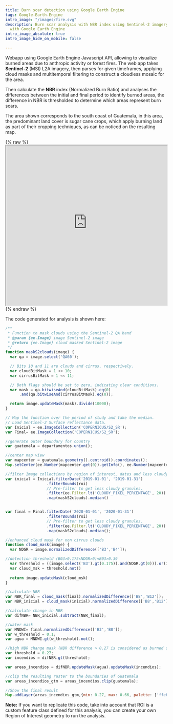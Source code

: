 ```yaml
---
title: Burn scar detection using Google Earth Engine
tags: Google-Earth-Engine
intro_image: "/images/fire.svg"
description: Burn scar analysis with NBR index using Sentinel-2 imagery and processing
  with Google Earth Engine
intro_image_absolute: true
intro_image_hide_on_mobile: false

---
```

Webapp using Google Earth Engine Javascript API, allowing to visualize burned areas due to anthropic activity or forest fires. The web app takes **Sentinel-2** (MSI) L2A imagery, then parses for given timeframes, applying cloud masks and multitemporal filtering to construct a cloudless mosaic for the area.

Then calculate the **NBR** index (Normalized Burn Ratio) and analyses the differences between the initial and final period to identify burned areas, the difference in NBR is thresholded to determine which areas represent burn scars.

The area shown corresponds to the south coast of Guatemala, in this area, the predominant land cover is sugar cane crops, which apply burning land as part of their cropping techniques, as can be noticed on the resulting map.

{% raw %}<iframe src="https://douglasferdycl.users.earthengine.app/view/superficies-potencialmente-calcinadas-guatemala" width="100%" height="500px"></iframe>{% endraw %}

The code generated for analysis is shown here:

```javascript
/**
 * Function to mask clouds using the Sentinel-2 QA band
 * @param {ee.Image} image Sentinel-2 image
 * @return {ee.Image} cloud masked Sentinel-2 image
 */
function maskS2clouds(image) {
  var qa = image.select('QA60');

  // Bits 10 and 11 are clouds and cirrus, respectively.
  var cloudBitMask = 1 << 10;
  var cirrusBitMask = 1 << 11;

  // Both flags should be set to zero, indicating clear conditions.
  var mask = qa.bitwiseAnd(cloudBitMask).eq(0)
      .and(qa.bitwiseAnd(cirrusBitMask).eq(0));

  return image.updateMask(mask).divide(10000);
}

// Map the function over the period of study and take the median.
// Load Sentinel-2 Surface reflectance data.
var Inicial = ee.ImageCollection('COPERNICUS/S2_SR');
var Final= ee.ImageCollection('COPERNICUS/S2_SR');     

//generate outer boundary for country
var guatemala = departamentos.union();

//center map view
var mapcenter = guatemala.geometry().centroid().coordinates();
Map.setCenter(ee.Number(mapcenter.get(0)).getInfo(), ee.Number(mapcenter.get(1)).getInfo(), 7);

//filter Image collections by region of interest, dates and less cloudy
var inicial = Inicial.filterDate('2019-01-01', '2019-01-31')
                  .filterBounds(roi)
                  // Pre-filter to get less cloudy granules.
                  .filter(ee.Filter.lt('CLOUDY_PIXEL_PERCENTAGE', 20))
                  .map(maskS2clouds).median()


var final = Final.filterDate('2020-01-01', '2020-01-31')
                  .filterBounds(roi)
                  // Pre-filter to get less cloudy granules.
                  .filter(ee.Filter.lt('CLOUDY_PIXEL_PERCENTAGE', 20))
                  .map(maskS2clouds).median();

//enhanced cloud mask for non cirrus clouds
function cloud_mask(image) {
  var NDGR = image.normalizedDifference(['B3','B4']);

//detection threshold (B03>0.175∧NDGR>0)∨B03>0.39
  var threshold = ((image.select('B3').gt(0.175)).and(NDGR.gt(0))).or(image.select('B3').gt(0.39)).and(image.select('B11').gt(0.1));
  var cloud_msk = threshold.not()
  
  return image.updateMask(cloud_msk)
}

//calculate NBR
var NBR_final = cloud_mask(final).normalizedDifference(['B8','B12']);
var NBR_inicial = cloud_mask(inicial).normalizedDifference(['B8','B12']);

//calculate change in NBR
var difNBR= NBR_inicial.subtract(NBR_final);

//water mask
var MNDWI= final.normalizedDifference(['B3','B8']);
var w_threshold = 0.1;
var agua = MNDWI.gt(w_threshold).not();

//high NBR change mask (NBR difference > 0.27 is considered as burned surface)
var threshold = 0.27;
var incendios = difNBR.gt(threshold);

var areas_incendios = difNBR.updateMask(agua).updateMask(incendios);

//clip the resulting raster to the boundaries of Guatemala
var areas_incendios_gtm = areas_incendios.clip(guatemala);

//Show the final result
Map.addLayer(areas_incendios_gtm,{min: 0.27, max: 0.66, palette: ['ffeb00', 'd67702', 'a37236','d63000']},'2020 - 2019');
```

**Note:** If you want to replicate this code, take into account that ROI is a custom feature class defined for this analysis, you can create your own Region of Interest geometry to run the analysis.
